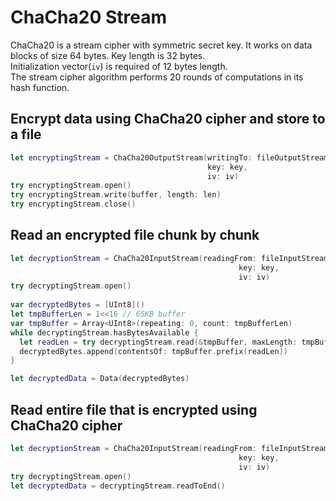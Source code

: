 # ChaCha20 Stream

ChaCha20 is a stream cipher with symmetric secret key. It works on data blocks of size 64 bytes. Key length is 32 bytes.</br>
Initialization vector(`iv`) is required of 12 bytes length.</br>
The stream cipher algorithm performs 20 rounds of computations in its hash function.

## Encrypt data using ChaCha20 cipher and store to a file
```swift
let encryptingStream = ChaCha20OutputStream(writingTo: fileOutputStream,
                                            key: key,
                                            iv: iv)
try encryptingStream.open()
try encryptingStream.write(buffer, length: len)
try encryptingStream.close()
```

## Read an encrypted file chunk by chunk 
```swift
let decryptionStream = ChaCha20InputStream(readingFrom: fileInputStream,
                                                   key: key,
                                                   iv: iv)
try decryptingStream.open()
        
var decryptedBytes = [UInt8]()
let tmpBufferLen = 1<<16 // 65KB buffer
var tmpBuffer = Array<UInt8>(repeating: 0, count: tmpBufferLen)
while decryptingStream.hasBytesAvailable {
  let readLen = try decryptingStream.read(&tmpBuffer, maxLength: tmpBufferLen)
  decryptedBytes.append(contentsOf: tmpBuffer.prefix(readLen))
}

let decryptedData = Data(decryptedBytes)
```
## Read entire file that is encrypted using ChaCha20 cipher
```swift
let decryptionStream = ChaCha20InputStream(readingFrom: fileInputStream,
                                                   key: key,
                                                   iv: iv)
try decryptingStream.open()
let decryptedData = decryptingStream.readToEnd()
```

